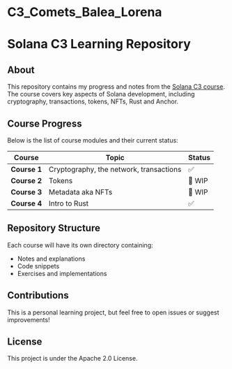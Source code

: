 # C3_Comets_Balea_Lorena
# Solana C3 Learning Repository

## About
This repository contains my progress and notes from the [Solana C3 course](https://cometsweb3.space/solana-c3). The course covers key aspects of Solana development, including cryptography, transactions, tokens, NFTs, Rust and Anchor.

## Course Progress
Below is the list of course modules and their current status:

| Course | Topic | Status |
|--------|-------------------------------|------|
| **Course 1** | Cryptography, the network, transactions | ✅ |
| **Course 2** | Tokens | 🚧 WIP |
| **Course 3** | Metadata aka NFTs | 🚧 WIP |
| **Course 4** | Intro to Rust | ✅ |

## Repository Structure
Each course will have its own directory containing:
- Notes and explanations
- Code snippets
- Exercises and implementations

## Contributions
This is a personal learning project, but feel free to open issues or suggest improvements!

## License
This project is under the Apache 2.0 License.

